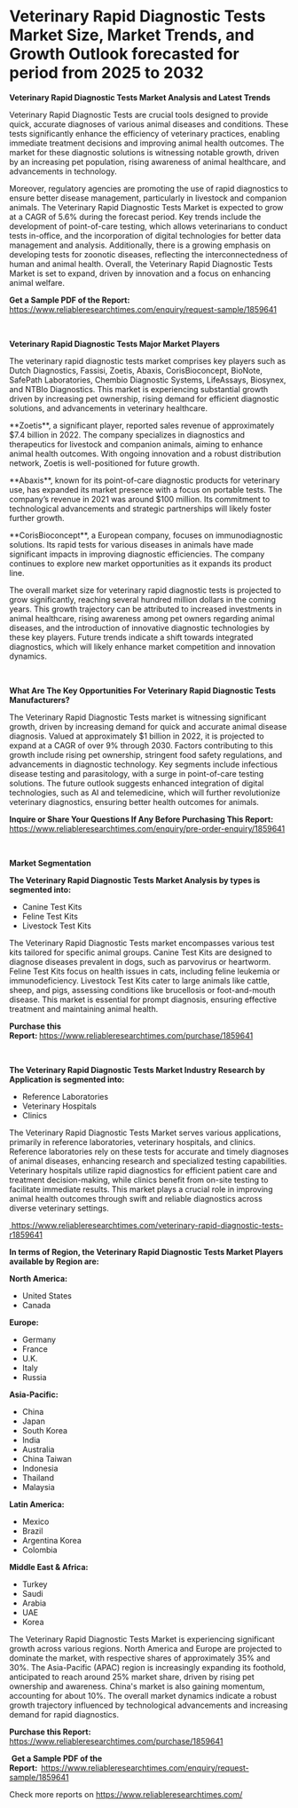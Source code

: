 <p><h1>Veterinary Rapid Diagnostic Tests Market Size, Market Trends, and Growth Outlook forecasted for period from 2025 to 2032</h1></p><p><strong>Veterinary Rapid Diagnostic Tests Market Analysis and Latest Trends</strong></p>
<p><p>Veterinary Rapid Diagnostic Tests are crucial tools designed to provide quick, accurate diagnoses of various animal diseases and conditions. These tests significantly enhance the efficiency of veterinary practices, enabling immediate treatment decisions and improving animal health outcomes. The market for these diagnostic solutions is witnessing notable growth, driven by an increasing pet population, rising awareness of animal healthcare, and advancements in technology. </p><p>Moreover, regulatory agencies are promoting the use of rapid diagnostics to ensure better disease management, particularly in livestock and companion animals. The Veterinary Rapid Diagnostic Tests Market is expected to grow at a CAGR of 5.6% during the forecast period. Key trends include the development of point-of-care testing, which allows veterinarians to conduct tests in-office, and the incorporation of digital technologies for better data management and analysis. Additionally, there is a growing emphasis on developing tests for zoonotic diseases, reflecting the interconnectedness of human and animal health. Overall, the Veterinary Rapid Diagnostic Tests Market is set to expand, driven by innovation and a focus on enhancing animal welfare.</p></p>
<p><strong>Get a Sample PDF of the Report:&nbsp;</strong> <a href="https://www.reliableresearchtimes.com/enquiry/request-sample/1859641?utm_campaign=3295&utm_medium=2&utm_source=Github&utm_content=ia&utm_term=05032025&utm_id=veterinary-rapid-diagnostic-tests">https://www.reliableresearchtimes.com/enquiry/request-sample/1859641</a></p>
<p>&nbsp;</p>
<p><strong>Veterinary Rapid Diagnostic Tests Major Market Players</strong></p>
<p><p>The veterinary rapid diagnostic tests market comprises key players such as Dutch Diagnostics, Fassisi, Zoetis, Abaxis, CorisBioconcept, BioNote, SafePath Laboratories, Chembio Diagnostic Systems, LifeAssays, Biosynex, and NTBIo Diagnostics. This market is experiencing substantial growth driven by increasing pet ownership, rising demand for efficient diagnostic solutions, and advancements in veterinary healthcare.</p><p>**Zoetis**, a significant player, reported sales revenue of approximately $7.4 billion in 2022. The company specializes in diagnostics and therapeutics for livestock and companion animals, aiming to enhance animal health outcomes. With ongoing innovation and a robust distribution network, Zoetis is well-positioned for future growth.</p><p>**Abaxis**, known for its point-of-care diagnostic products for veterinary use, has expanded its market presence with a focus on portable tests. The company’s revenue in 2021 was around $100 million. Its commitment to technological advancements and strategic partnerships will likely foster further growth.</p><p>**CorisBioconcept**, a European company, focuses on immunodiagnostic solutions. Its rapid tests for various diseases in animals have made significant impacts in improving diagnostic efficiencies. The company continues to explore new market opportunities as it expands its product line.</p><p>The overall market size for veterinary rapid diagnostic tests is projected to grow significantly, reaching several hundred million dollars in the coming years. This growth trajectory can be attributed to increased investments in animal healthcare, rising awareness among pet owners regarding animal diseases, and the introduction of innovative diagnostic technologies by these key players. Future trends indicate a shift towards integrated diagnostics, which will likely enhance market competition and innovation dynamics.</p></p>
<p>&nbsp;</p>
<p><strong>What Are The Key Opportunities For Veterinary Rapid Diagnostic Tests Manufacturers?</strong></p>
<p><p>The Veterinary Rapid Diagnostic Tests market is witnessing significant growth, driven by increasing demand for quick and accurate animal disease diagnosis. Valued at approximately $1 billion in 2022, it is projected to expand at a CAGR of over 9% through 2030. Factors contributing to this growth include rising pet ownership, stringent food safety regulations, and advancements in diagnostic technology. Key segments include infectious disease testing and parasitology, with a surge in point-of-care testing solutions. The future outlook suggests enhanced integration of digital technologies, such as AI and telemedicine, which will further revolutionize veterinary diagnostics, ensuring better health outcomes for animals.</p></p>
<p><strong>Inquire or Share Your Questions If Any Before Purchasing This Report:</strong> <a href="https://www.reliableresearchtimes.com/enquiry/pre-order-enquiry/1859641?utm_campaign=3295&utm_medium=2&utm_source=Github&utm_content=ia&utm_term=05032025&utm_id=veterinary-rapid-diagnostic-tests">https://www.reliableresearchtimes.com/enquiry/pre-order-enquiry/1859641</a></p>
<p>&nbsp;</p>
<p><strong>Market Segmentation</strong></p>
<p><strong>The Veterinary Rapid Diagnostic Tests Market Analysis by types is segmented into:</strong></p>
<p><ul><li>Canine Test Kits</li><li>Feline Test Kits</li><li>Livestock Test Kits</li></ul></p>
<p><p>The Veterinary Rapid Diagnostic Tests market encompasses various test kits tailored for specific animal groups. Canine Test Kits are designed to diagnose diseases prevalent in dogs, such as parvovirus or heartworm. Feline Test Kits focus on health issues in cats, including feline leukemia or immunodeficiency. Livestock Test Kits cater to large animals like cattle, sheep, and pigs, assessing conditions like brucellosis or foot-and-mouth disease. This market is essential for prompt diagnosis, ensuring effective treatment and maintaining animal health.</p></p>
<p><strong>Purchase this Report:&nbsp;</strong><a href="https://www.reliableresearchtimes.com/purchase/1859641?utm_campaign=3295&utm_medium=2&utm_source=Github&utm_content=ia&utm_term=05032025&utm_id=veterinary-rapid-diagnostic-tests">https://www.reliableresearchtimes.com/purchase/1859641</a></p>
<p>&nbsp;</p>
<p><strong>The Veterinary Rapid Diagnostic Tests Market Industry Research by Application is segmented into:</strong></p>
<p><ul><li>Reference Laboratories</li><li>Veterinary Hospitals</li><li>Clinics</li></ul></p>
<p><p>The Veterinary Rapid Diagnostic Tests Market serves various applications, primarily in reference laboratories, veterinary hospitals, and clinics. Reference laboratories rely on these tests for accurate and timely diagnoses of animal diseases, enhancing research and specialized testing capabilities. Veterinary hospitals utilize rapid diagnostics for efficient patient care and treatment decision-making, while clinics benefit from on-site testing to facilitate immediate results. This market plays a crucial role in improving animal health outcomes through swift and reliable diagnostics across diverse veterinary settings.</p></p>
<p><a href="https://www.reliableresearchtimes.com/veterinary-rapid-diagnostic-tests-r1859641?utm_campaign=3295&utm_medium=2&utm_source=Github&utm_content=ia&utm_term=05032025&utm_id=veterinary-rapid-diagnostic-tests">&nbsp;https://www.reliableresearchtimes.com/veterinary-rapid-diagnostic-tests-r1859641</a></p>
<p><strong>In terms of Region, the Veterinary Rapid Diagnostic Tests Market Players available by Region are:</strong></p>
<p>
    <p> <strong> North America: </strong>
        <ul>
            <li>United States</li>
            <li>Canada</li>
        </ul>
        </p> 
    <p> <strong> Europe: </strong>
        <ul>
            <li>Germany</li>
            <li>France</li>
            <li>U.K.</li>
            <li>Italy</li>
            <li>Russia</li>
        </ul>
        </p> 
    <p> <strong> Asia-Pacific: </strong>
        <ul>
            <li>China</li>
            <li>Japan</li>
            <li>South Korea</li>
            <li>India</li>
            <li>Australia</li>
            <li>China Taiwan</li>
            <li>Indonesia</li>
            <li>Thailand</li>
            <li>Malaysia</li>
        </ul>
        </p> 
    <p> <strong> Latin America: </strong>
        <ul>
            <li>Mexico</li>
            <li>Brazil</li>
            <li>Argentina Korea</li>
            <li>Colombia</li>
        </ul>
        </p> 
    <p> <strong> Middle East & Africa: </strong>
        <ul>
            <li>Turkey</li>
            <li>Saudi</li>
            <li>Arabia</li>
            <li>UAE</li>
            <li>Korea</li>
        </ul>
    </p>
    </p>
<p><p>The Veterinary Rapid Diagnostic Tests Market is experiencing significant growth across various regions. North America and Europe are projected to dominate the market, with respective shares of approximately 35% and 30%. The Asia-Pacific (APAC) region is increasingly expanding its foothold, anticipated to reach around 25% market share, driven by rising pet ownership and awareness. China's market is also gaining momentum, accounting for about 10%. The overall market dynamics indicate a robust growth trajectory influenced by technological advancements and increasing demand for rapid diagnostics.</p></p>
<p><strong>Purchase this Report: </strong><a href="https://www.reliableresearchtimes.com/purchase/1859641?utm_campaign=3295&utm_medium=2&utm_source=Github&utm_content=ia&utm_term=05032025&utm_id=veterinary-rapid-diagnostic-tests">https://www.reliableresearchtimes.com/purchase/1859641</a></p>
<p>&nbsp;<strong>Get a Sample PDF of the Report:&nbsp;&nbsp;</strong><a href="https://www.reliableresearchtimes.com/enquiry/request-sample/1859641?utm_campaign=3295&utm_medium=2&utm_source=Github&utm_content=ia&utm_term=05032025&utm_id=veterinary-rapid-diagnostic-tests">https://www.reliableresearchtimes.com/enquiry/request-sample/1859641</a></p>
<p><strong></strong></p>
<p>Check more reports on <a href="https://www.reliableresearchtimes.com/?utm_campaign=3295&utm_medium=2&utm_source=Github&utm_content=ia&utm_term=05032025&utm_id=veterinary-rapid-diagnostic-tests">https://www.reliableresearchtimes.com/</a></p>
